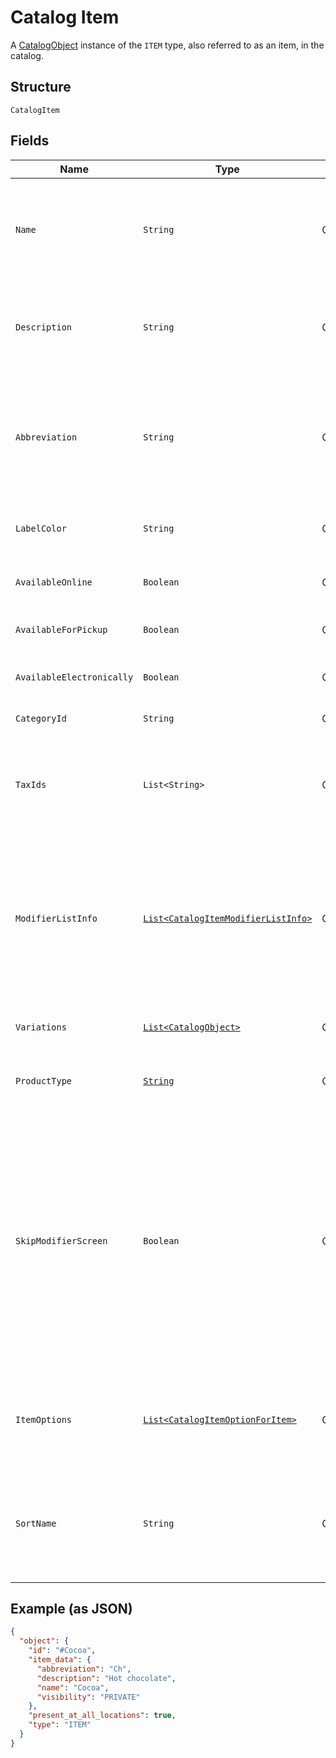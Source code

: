 
# Catalog Item

A [CatalogObject](/doc/models/catalog-object.md) instance of the `ITEM` type, also referred to as an item, in the catalog.

## Structure

`CatalogItem`

## Fields

| Name | Type | Tags | Description | Getter |
|  --- | --- | --- | --- | --- |
| `Name` | `String` | Optional | The item's name. This is a searchable attribute for use in applicable query filters, its value must not be empty, and the length is of Unicode code points.<br>**Constraints**: *Maximum Length*: `512` | String getName() |
| `Description` | `String` | Optional | The item's description. This is a searchable attribute for use in applicable query filters, and its value length is of Unicode code points.<br>**Constraints**: *Maximum Length*: `4096` | String getDescription() |
| `Abbreviation` | `String` | Optional | The text of the item's display label in the Square Point of Sale app. Only up to the first five characters of the string are used.<br>This attribute is searchable, and its value length is of Unicode code points.<br>**Constraints**: *Maximum Length*: `24` | String getAbbreviation() |
| `LabelColor` | `String` | Optional | The color of the item's display label in the Square Point of Sale app. This must be a valid hex color code. | String getLabelColor() |
| `AvailableOnline` | `Boolean` | Optional | If `true`, the item can be added to shipping orders from the merchant's online store. | Boolean getAvailableOnline() |
| `AvailableForPickup` | `Boolean` | Optional | If `true`, the item can be added to pickup orders from the merchant's online store. | Boolean getAvailableForPickup() |
| `AvailableElectronically` | `Boolean` | Optional | If `true`, the item can be added to electronically fulfilled orders from the merchant's online store. | Boolean getAvailableElectronically() |
| `CategoryId` | `String` | Optional | The ID of the item's category, if any. | String getCategoryId() |
| `TaxIds` | `List<String>` | Optional | A set of IDs indicating the taxes enabled for<br>this item. When updating an item, any taxes listed here will be added to the item.<br>Taxes may also be added to or deleted from an item using `UpdateItemTaxes`. | List<String> getTaxIds() |
| `ModifierListInfo` | [`List<CatalogItemModifierListInfo>`](/doc/models/catalog-item-modifier-list-info.md) | Optional | A set of `CatalogItemModifierListInfo` objects<br>representing the modifier lists that apply to this item, along with the overrides and min<br>and max limits that are specific to this item. Modifier lists<br>may also be added to or deleted from an item using `UpdateItemModifierLists`. | List<CatalogItemModifierListInfo> getModifierListInfo() |
| `Variations` | [`List<CatalogObject>`](/doc/models/catalog-object.md) | Optional | A list of [CatalogItemVariation](/doc/models/catalog-item-variation.md) objects for this item. An item must have<br>at least one variation. | List<CatalogObject> getVariations() |
| `ProductType` | [`String`](/doc/models/catalog-item-product-type.md) | Optional | The type of a CatalogItem. Connect V2 only allows the creation of `REGULAR` or `APPOINTMENTS_SERVICE` items. | String getProductType() |
| `SkipModifierScreen` | `Boolean` | Optional | If `false`, the Square Point of Sale app will present the `CatalogItem`'s<br>details screen immediately, allowing the merchant to choose `CatalogModifier`s<br>before adding the item to the cart.  This is the default behavior.<br><br>If `true`, the Square Point of Sale app will immediately add the item to the cart with the pre-selected<br>modifiers, and merchants can edit modifiers by drilling down onto the item's details.<br><br>Third-party clients are encouraged to implement similar behaviors. | Boolean getSkipModifierScreen() |
| `ItemOptions` | [`List<CatalogItemOptionForItem>`](/doc/models/catalog-item-option-for-item.md) | Optional | List of item options IDs for this item. Used to manage and group item<br>variations in a specified order.<br><br>Maximum: 6 item options. | List<CatalogItemOptionForItem> getItemOptions() |
| `SortName` | `String` | Optional | A name to sort the item by. If this name is unspecified, namely, the `sort_name` field is absent, the regular `name` field is used for sorting.<br><br>It is currently supported for sellers of the Japanese locale only. | String getSortName() |

## Example (as JSON)

```json
{
  "object": {
    "id": "#Cocoa",
    "item_data": {
      "abbreviation": "Ch",
      "description": "Hot chocolate",
      "name": "Cocoa",
      "visibility": "PRIVATE"
    },
    "present_at_all_locations": true,
    "type": "ITEM"
  }
}
```

